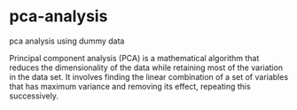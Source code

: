 # pca-analysis
pca analysis using dummy data

Principal component analysis (PCA) is a mathematical algorithm that reduces the dimensionality of the data while retaining most of the variation in the data set. It involves finding the linear combination of a set of variables that has maximum variance and removing its effect, repeating this successively.
